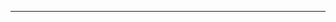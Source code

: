 <!--
CO_OP_TRANSLATOR_METADATA:
{
  "original_hash": "661bbc8e2592ebbb96aa84b1462f5755",
  "translation_date": "2025-08-28T20:08:17+00:00",
  "source_file": "03-CoreGenerativeAITechniques/README.md",
  "language_code": "da"
}
-->


---

